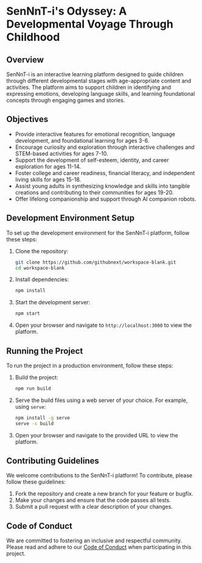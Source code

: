 # SenNnT-i's Odyssey: A Developmental Voyage Through Childhood

## Overview

SenNnT-i is an interactive learning platform designed to guide children through different developmental stages with age-appropriate content and activities. The platform aims to support children in identifying and expressing emotions, developing language skills, and learning foundational concepts through engaging games and stories.

## Objectives

- Provide interactive features for emotional recognition, language development, and foundational learning for ages 3-6.
- Encourage curiosity and exploration through interactive challenges and STEM-based activities for ages 7-10.
- Support the development of self-esteem, identity, and career exploration for ages 11-14.
- Foster college and career readiness, financial literacy, and independent living skills for ages 15-18.
- Assist young adults in synthesizing knowledge and skills into tangible creations and contributing to their communities for ages 19-20.
- Offer lifelong companionship and support through AI companion robots.

## Development Environment Setup

To set up the development environment for the SenNnT-i platform, follow these steps:

1. Clone the repository:
   ```bash
   git clone https://github.com/githubnext/workspace-blank.git
   cd workspace-blank
   ```

2. Install dependencies:
   ```bash
   npm install
   ```

3. Start the development server:
   ```bash
   npm start
   ```

4. Open your browser and navigate to `http://localhost:3000` to view the platform.

## Running the Project

To run the project in a production environment, follow these steps:

1. Build the project:
   ```bash
   npm run build
   ```

2. Serve the build files using a web server of your choice. For example, using `serve`:
   ```bash
   npm install -g serve
   serve -s build
   ```

3. Open your browser and navigate to the provided URL to view the platform.

## Contributing Guidelines

We welcome contributions to the SenNnT-i platform! To contribute, please follow these guidelines:

1. Fork the repository and create a new branch for your feature or bugfix.
2. Make your changes and ensure that the code passes all tests.
3. Submit a pull request with a clear description of your changes.

## Code of Conduct

We are committed to fostering an inclusive and respectful community. Please read and adhere to our [Code of Conduct](CODE_OF_CONDUCT.md) when participating in this project.
